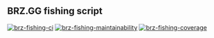## BRZ.GG fishing script

[![brz-fishing-ci](https://github.com/brazucas/fivem/actions/workflows/brz-fishing-ci.yml/badge.svg)](https://github.com/brazucas/fivem/actions/workflows/brz-fishing-ci.yml) [![brz-fishing-maintainability](https://api.codeclimate.com/v1/badges/ccc24b0edb1f19c88110/maintainability)](https://codeclimate.com/repos/66376616af4d7c1ea65b2f5a/maintainability) [![brz-fishing-coverage](https://api.codeclimate.com/v1/badges/ccc24b0edb1f19c88110/test_coverage)](https://codeclimate.com/repos/66376616af4d7c1ea65b2f5a/test_coverage)

